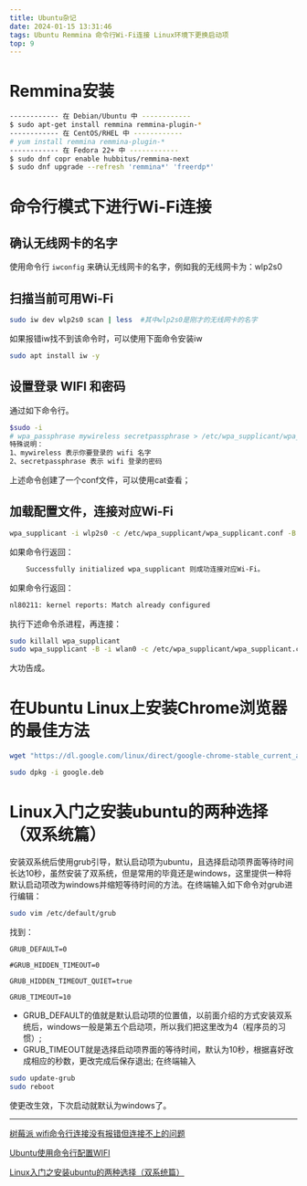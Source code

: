 ```yaml
---
title: Ubuntu杂记
date: 2024-01-15 13:31:46
tags: Ubuntu Remmina 命令行Wi-Fi连接 Linux环境下更换启动项 
top: 9
---
```






# Remmina安装
<!-- more -->
```bash
------------ 在 Debian/Ubuntu 中 ------------ 
$ sudo apt-get install remmina remmina-plugin-*
------------ 在 CentOS/RHEL 中 ------------ 
# yum install remmina remmina-plugin-*
------------ 在 Fedora 22+ 中 ------------ 
$ sudo dnf copr enable hubbitus/remmina-next
$ sudo dnf upgrade --refresh 'remmina*' 'freerdp*'

```

# 命令行模式下进行Wi-Fi连接

## 确认无线网卡的名字
使用命令行 `iwconfig` 来确认无线网卡的名字，例如我的无线网卡为：wlp2s0
## 扫描当前可用Wi-Fi
```bash
sudo iw dev wlp2s0 scan | less  #其中wlp2s0是刚才的无线网卡的名字
```

如果报错iw找不到该命令时，可以使用下面命令安装iw
```bash
sudo apt install iw -y
```


## 设置登录 WIFI 和密码
通过如下命令行。
```bash
$sudo -i
# wpa_passphrase mywireless secretpassphrase > /etc/wpa_supplicant/wpa_supplicant.conf
特殊说明：
1、mywireless 表示你要登录的 wifi 名字
2、secretpassphrase 表示 wifi 登录的密码
```
上述命令创建了一个conf文件，可以使用cat查看；

## 加载配置文件，连接对应Wi-Fi
```bash
wpa_supplicant -i wlp2s0 -c /etc/wpa_supplicant/wpa_supplicant.conf -B
```
如果命令行返回：
```bash
    Successfully initialized wpa_supplicant 则成功连接对应Wi-Fi。
```
如果命令行返回：
```bash
nl80211: kernel reports: Match already configured
```
执行下述命令杀进程，再连接：
```bash
sudo killall wpa_supplicant
sudo wpa_supplicant -B -i wlan0 -c /etc/wpa_supplicant/wpa_supplicant.conf
```
大功告成。





# 在Ubuntu Linux上安装Chrome浏览器的最佳方法

```bash 
wget "https://dl.google.com/linux/direct/google-chrome-stable_current_amd64.deb" -O google.deb

sudo dpkg -i google.deb
```

# Linux入门之安装ubuntu的两种选择（双系统篇）

安装双系统后使用grub引导，默认启动项为ubuntu，且选择启动项界面等待时间长达10秒，虽然安装了双系统，但是常用的毕竟还是windows，这里提供一种将默认启动项改为windows并缩短等待时间的方法。在终端输入如下命令对grub进行编辑：
```bash
sudo vim /etc/default/grub
```
找到：
```shell
GRUB_DEFAULT=0

#GRUB_HIDDEN_TIMEOUT=0

GRUB_HIDDEN_TIMEOUT_QUIET=true

GRUB_TIMEOUT=10
```
- GRUB_DEFAULT的值就是默认启动项的位置值，以前面介绍的方式安装双系统后，windows一般是第五个启动项，所以我们把这里改为4（程序员的习惯）;
- GRUB_TIMEOUT就是选择启动项界面的等待时间，默认为10秒，根据喜好改成相应的秒数，更改完成后保存退出;
在终端输入
```bash 
sudo update-grub
sudo reboot
```
使更改生效，下次启动就默认为windows了。

























-------------------
[树莓派 wifi命令行连接没有报错但连接不上的问题
](https://blog.csdn.net/seveneagleline/article/details/120952404)

[Ubuntu使用命令行配置WIFI](https://blog.csdn.net/justidle/article/details/106585520)

[Linux入门之安装ubuntu的两种选择（双系统篇）
](https://zhuanlan.zhihu.com/p/25433899#:~:text=1%20%E5%AE%89%E8%A3%85%E5%8F%8C%E7%B3%BB%E7%BB%9F%E5%90%8E%E4%BD%BF%E7%94%A8grub%E5%BC%95%E5%AF%BC%EF%BC%8C%E9%BB%98%E8%AE%A4%E5%90%AF%E5%8A%A8%E9%A1%B9%E4%B8%BAubuntu%EF%BC%8C%E4%B8%94%E9%80%89%E6%8B%A9%E5%90%AF%E5%8A%A8%E9%A1%B9%E7%95%8C%E9%9D%A2%E7%AD%89%E5%BE%85%E6%97%B6%E9%97%B4%E9%95%BF%E8%BE%BE10%E7%A7%92%EF%BC%8C%E8%99%BD%E7%84%B6%E5%AE%89%E8%A3%85%E4%BA%86%E5%8F%8C%E7%B3%BB%E7%BB%9F%EF%BC%8C%E4%BD%86%E6%98%AF%E5%B8%B8%E7%94%A8%E7%9A%84%E6%AF%95%E7%AB%9F%E8%BF%98%E6%98%AFwindows%EF%BC%8C%E8%BF%99%E9%87%8C%E6%8F%90%E4%BE%9B%E4%B8%80%E7%A7%8D%E5%B0%86%E9%BB%98%E8%AE%A4%E5%90%AF%E5%8A%A8%E9%A1%B9%E6%94%B9%E4%B8%BAwindows%E5%B9%B6%E7%BC%A9%E7%9F%AD%E7%AD%89%E5%BE%85%E6%97%B6%E9%97%B4%E7%9A%84%E6%96%B9%E6%B3%95%E3%80%82%20%E5%9C%A8%E7%BB%88%E7%AB%AF%E8%BE%93%E5%85%A5%E5%A6%82%E4%B8%8B%E5%91%BD%E4%BB%A4%E5%AF%B9grub%E8%BF%9B%E8%A1%8C%E7%BC%96%E8%BE%91%EF%BC%9A%202%20sudo%20vim%20%2Fetc%2Fdefault%2Fgrub%20%E6%89%BE%E5%88%B0%EF%BC%9A,GRUB_DEFAULT%3D0%20%20%23GRUB_HIDDEN_TIMEOUT%3D0%20%20GRUB_HIDDEN_TIMEOUT_QUIET%3Dtrue%20%20GRUB_TIMEOUT%3D10%20)
